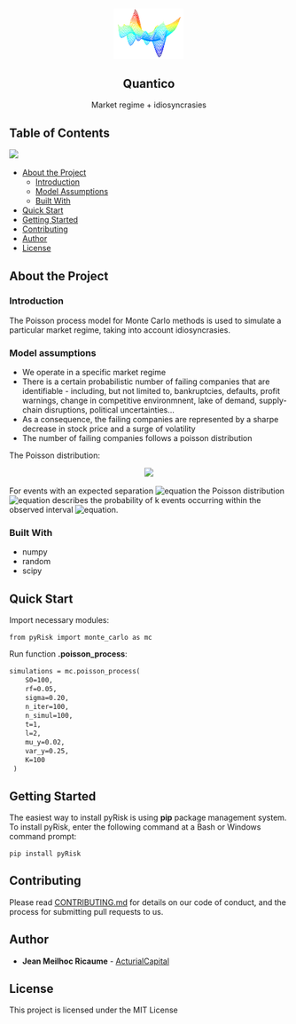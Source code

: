 <!-- PROJECT LOGO -->
<br />
<p align="center">
  <a href="https://github.com/ActurialCapital/pyStrap">
    <img src="https://github.com/ActurialCapital/quantico/blob/master/images/img1.png" width="25%" height="25%">
  </a>

  <h2 align="center">Quantico</h2>

  <p align="center">
  Market regime + idiosyncrasies
  </p>
 
## Table of Contents
<a href="https://www.linkedin.com/in/jean-meilhoc-ricaume-0326aa25">
  <img src="https://github.com/ActurialCapital/pyStrap/blob/master/data/icons/linkedin.svg">
</a>
<br>

* [About the Project](#about-the-project)
  * [Introduction](#introduction)
  * [Model Assumptions](#model-assumptions)
  * [Built With](#built-with)
* [Quick Start](#quick-start)
* [Getting Started](#getting-started)
* [Contributing](#contributing)
* [Author](#author)
* [License](#license)

## About the Project

### Introduction

The Poisson process model for Monte Carlo methods is used to simulate a particular market regime, taking into account idiosyncrasies.

### Model assumptions

  - We operate  in a specific market regime
  - There is a certain probabilistic number of failing companies that are identifiable - including, but not limited to, bankruptcies, defaults, profit warnings, change in competitive environmnent, lake of demand, supply-chain disruptions, political uncertainties...
  - As a consequence, the failing companies are represented by a sharpe decrease in stock price and a surge of volatility
  - The number of failing companies follows a poisson distribution

The Poisson distribution:

<p align="center">
   <img src="https://docs.scipy.org/doc/numpy/_images/math/5530e3b933171293a6e472ceb20c8b6e13907694.svg">
</p>

For events with an expected separation ![equation](https://docs.scipy.org/doc/numpy/_images/math/76f1d8ace30435987c01a00ca53a71cba1f40e6c.svg) the Poisson distribution ![equation](https://docs.scipy.org/doc/numpy/_images/math/4543967a0487e3e38e5d9af75c03d0c481a740c4.svg) describes the probability of k events occurring within the observed interval ![equation](https://docs.scipy.org/doc/numpy/_images/math/76f1d8ace30435987c01a00ca53a71cba1f40e6c.svg).

### Built With

  - numpy
  - random
  - scipy

## Quick Start

Import necessary modules:

```
from pyRisk import monte_carlo as mc
```

Run function **.poisson_process**:

``` 
simulations = mc.poisson_process(
    S0=100,
    rf=0.05,
    sigma=0.20,
    n_iter=100,
    n_simul=100,
    t=1,
    l=2,
    mu_y=0.02,
    var_y=0.25,
    K=100
 )
```

## Getting Started

The easiest way to install pyRisk is using **pip** package management system. To install pyRisk, enter the following command at a Bash or Windows command prompt:

```
pip install pyRisk
```

## Contributing

Please read [CONTRIBUTING.md](https://gist.github.com/PurpleBooth/b24679402957c63ec426) for details on our code of conduct, and the process for submitting pull requests to us.

## Author

* **Jean Meilhoc Ricaume** - [ActurialCapital](https://github.com/ActurialCapital)

## License

This project is licensed under the MIT License
